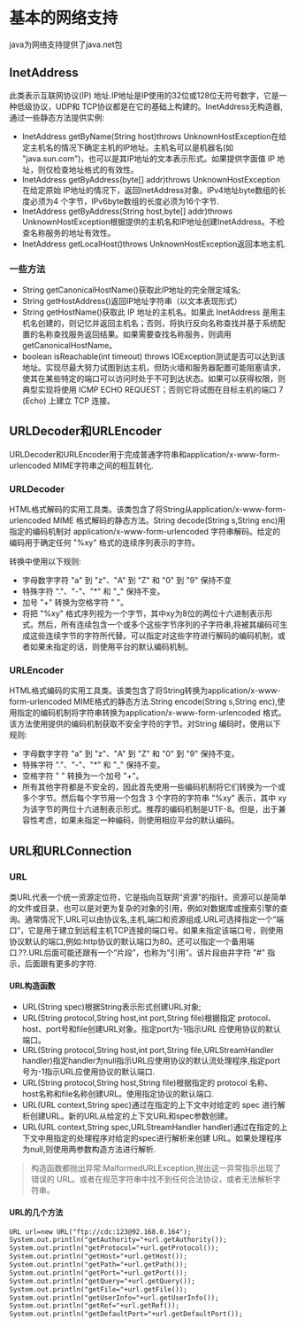 # 基本的网络支持
java为网络支持提供了java.net包
## InetAddress
此类表示互联网协议(IP) 地址.IP地址是IP使用的32位或128位无符号数字，它是一种低级协议，UDP和 TCP协议都是在它的基础上构建的。InetAddress无构造器,通过一些静态方法提供实例:
* InetAddress getByName(String host)throws UnknownHostException在给定主机名的情况下确定主机的IP地址。主机名可以是机器名(如 "java.sun.com")，也可以是其IP地址的文本表示形式。如果提供字面值 IP 地址，则仅检查地址格式的有效性。
*  InetAddress getByAddress(byte[] addr)throws UnknownHostException在给定原始 IP地址的情况下，返回InetAddress对象。IPv4地址byte数组的长度必须为4 个字节，IPv6byte数组的长度必须为16个字节.
*  InetAddress getByAddress(String host,byte[] addr)throws UnknownHostException根据提供的主机名和IP地址创建InetAddress。不检查名称服务的地址有效性。
*  InetAddress getLocalHost()throws UnknownHostException返回本地主机.

### 一些方法
* String getCanonicalHostName()获取此IP地址的完全限定域名;
* String getHostAddress()返回IP地址字符串（以文本表现形式）
* String getHostName()获取此 IP 地址的主机名。如果此 InetAddress 是用主机名创建的，则记忆并返回主机名；否则，将执行反向名称查找并基于系统配置的名称查找服务返回结果。如果需要查找名称服务，则调用getCanonicalHostName。
* boolean isReachable(int timeout) throws IOException测试是否可以达到该地址。实现尽最大努力试图到达主机，但防火墙和服务器配置可能阻塞请求，使其在某些特定的端口可以访问时处于不可到达状态。如果可以获得权限，则典型实现将使用 ICMP ECHO REQUEST；否则它将试图在目标主机的端口 7 (Echo) 上建立 TCP 连接。

## URLDecoder和URLEncoder
URLDecoder和URLEncoder用于完成普通字符串和application/x-www-form-urlencoded MIME字符串之间的相互转化.

### URLDecoder
HTML格式解码的实用工具类。该类包含了将String从application/x-www-form-urlencoded MIME 格式解码的静态方法。String decode(String s,String enc)用指定的编码机制对 application/x-www-form-urlencoded 字符串解码。给定的编码用于确定任何 "%xy" 格式的连续序列表示的字符。

转换中使用以下规则:
* 字母数字字符 "a" 到 "z"、"A" 到 "Z" 和 "0" 到 "9" 保持不变
* 特殊字符 "."、"-"、"*" 和 "_" 保持不变。
* 加号 "+" 转换为空格字符 " "。
* 将把 "%xy" 格式序列视为一个字节，其中xy为8位的两位十六进制表示形式。然后，所有连续包含一个或多个这些字节序列的子字符串,将被其编码可生成这些连续字节的字符所代替。可以指定对这些字符进行解码的编码机制，或者如果未指定的话，则使用平台的默认编码机制。

### URLEncoder
HTML格式编码的实用工具类。该类包含了将String转换为application/x-www-form-urlencoded MIME格式的静态方法.String encode(String s,String enc),使用指定的编码机制将字符串转换为application/x-www-form-urlencoded 格式。该方法使用提供的编码机制获取不安全字符的字节。对String 编码时，使用以下规则:
* 字母数字字符 "a" 到 "z"、"A" 到 "Z" 和 "0" 到 "9" 保持不变。
* 特殊字符 "."、"-"、"*" 和 "_" 保持不变。
* 空格字符 " " 转换为一个加号 "+"。
* 所有其他字符都是不安全的，因此首先使用一些编码机制将它们转换为一个或多个字节。然后每个字节用一个包含 3 个字符的字符串 "%xy" 表示，其中 xy 为该字节的两位十六进制表示形式。推荐的编码机制是UTF-8。但是，出于兼容性考虑，如果未指定一种编码，则使用相应平台的默认编码。


## URL和URLConnection

### URL
类URL代表一个统一资源定位符，它是指向互联网“资源”的指针。资源可以是简单的文件或目录，也可以是对更为复杂的对象的引用，例如对数据库或搜索引擎的查询。通常情况下,URL可以由协议名,主机,端口和资源组成.URL可选择指定一个“端口”，它是用于建立到远程主机TCP连接的端口号。如果未指定该端口号，则使用协议默认的端口,例如:http协议的默认端口为80。还可以指定一个备用端口.??.URL后面可能还跟有一个“片段”，也称为“引用”。该片段由井字符 "#" 指示，后面跟有更多的字符.

#### URL构造函数
* URL(String spec)根据String表示形式创建URL对象;
* URL(String protocol,String host,int port,String file)根据指定 protocol、host、port号和file创建URL对象。指定port为-1指示URL 应使用协议的默认端口。
* URL(String protocol,String host,int port,String file,URLStreamHandler handler)指定handler为null指示URL应使用协议的默认流处理程序,指定port 号为-1指示URL应使用协议的默认端口.
* URL(String protocol,String host,String file)根据指定的 protocol 名称、host名称和file名称创建URL。使用指定协议的默认端口.
* URL(URL context,String spec)通过在指定的上下文中对给定的 spec 进行解析创建URL。新的URL从给定的上下文URL和spec参数创建。
* URL(URL context,String spec,URLStreamHandler handler)通过在指定的上下文中用指定的处理程序对给定的spec进行解析来创建 URL。如果处理程序为null,则使用两参数构造方法进行解析.
>构造函数都抛出异常:MalformedURLException,抛出这一异常指示出现了错误的 URL。或者在规范字符串中找不到任何合法协议，或者无法解析字符串。

#### URL的几个方法

```txt
URL url=new URL("ftp://cdc:123@92.168.0.164");
System.out.println("getAuthority="+url.getAuthority());
System.out.println("getProtocol="+url.getProtocol());
System.out.println("getHost="+url.getHost());
System.out.println("getPath="+url.getPath());
System.out.println("getPort="+url.getPort());
System.out.println("getQuery="+url.getQuery());
System.out.println("getFile="+url.getFile());
System.out.println("getUserInfo="+url.getUserInfo());
System.out.println("getRef="+url.getRef());
System.out.println("getDefaultPort="+url.getDefaultPort());

```